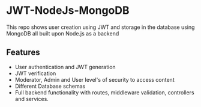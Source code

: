 # JWT-NodeJs-MongoDB
This repo shows user creation using JWT and storage in the database using MongoDB all built upon Node.js as a backend

## Features
- User authentication and JWT generation
- JWT verification
- Moderator, Admin and User level's of security to access content
- Different Database schemas
- Full backend functionality with routes, middleware validation, controllers and services.
